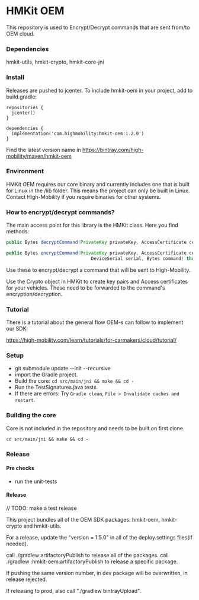 # HMKit OEM

This repository is used to Encrypt/Decrypt commands that are sent from/to OEM cloud.

### Dependencies

hmkit-utils, hmkit-crypto, hmkit-core-jni

### Install

Releases are pushed to jcenter. To include hmkit-oem in your project, add to build.gradle:

```
repositories {
  jcenter()
}

dependencies {
  implementation('com.highmobility:hmkit-oem:1.2.0')
}
```

Find the latest version name in https://bintray.com/high-mobility/maven/hmkit-oem

### Environment

HMKit OEM requires our core binary and currently includes one that is built for Linux in the /lib folder.
This means the project can only be built in Linux. Contact High-Mobility if you require binaries for other
systems.

### How to encrypt/decrypt commands?

The main access point for this library is the HMKit class. Here you find methods:

```java
public Bytes decryptCommand(PrivateKey privateKey, AccessCertificate certificate, Bytes command) throws CryptoException
```

```java
public Bytes encryptCommand(PrivateKey privateKey, AccessCertificate certificate, Bytes nonce,
                                DeviceSerial serial, Bytes command) throws CryptoException
```

Use these to encrypt/decrypt a command that will be sent to High-Mobility.

Use the Crypto object in HMKit to create key pairs and Access certificates for your vehicles. 
These need to be forwarded to the command's encryption/decryption.

### Tutorial

There is a tutorial about the general flow OEM-s can follow to implement our SDK:

https://high-mobility.com/learn/tutorials/for-carmakers/cloud/tutorial/


### 
### Setup

* git submodule update --init --recursive
* import the Gradle project.
* Build the core: `cd src/main/jni && make && cd -`
* Run the TestSignatures.java tests.
* If there are errors: Try `Gradle clean`, `File > Invalidate caches and restart`.


### Building the core
Core is not included in the repository and needs to be built on first clone
```
cd src/main/jni && make && cd -
```

### Release

#### Pre checks

* run the unit-tests

#### Release

// TODO: make a test release

This project bundles all of the OEM SDK packages: hmkit-oem, hmkit-crypto and hmkit-utils.

For a release, update the "version = 1.5.0" in all of the deploy.settings files(if needed).

call ./gradlew artifactoryPublish to release all of the packages.
call ./gradlew :hmkit-oem:artifactoryPublish to release a specific package.

If pushing the same version number, in dev package will be overwritten, in release rejected.

If releasing to prod, also call "./gradlew bintrayUpload".